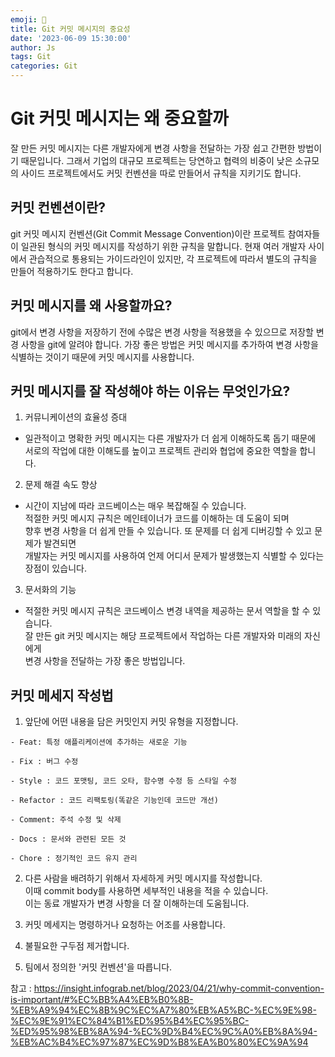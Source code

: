 ```yaml
---
emoji: 📝
title: Git 커밋 메시지의 중요성
date: '2023-06-09 15:30:00'
author: Js 
tags: Git 
categories: Git
---
```


# Git 커밋 메시지는 왜 중요할까
잘 만든 커밋 메시지는 다른 개발자에게 변경 사항을 전달하는 
가장 쉽고 간편한 방법이기 때문입니다. 그래서 기업의 대규모 프로젝트는 
당연하고 협력의 비중이 낮은 소규모의 사이드 프로젝트에서도 
커밋 컨벤션을 따로 만들어서 규칙을 지키기도 합니다.

## 커밋 컨벤션이란?
git 커밋 메시지 컨벤션(Git Commit Message Convention)이란 
프로젝트 참여자들이 일관된 형식의 커밋 메시지를 작성하기 위한 규칙을 말합니다. 
현재 여러 개발자 사이에서 관습적으로 통용되는 가이드라인이 있지만, 
각 프로젝트에 따라서 별도의 규칙을 만들어 적용하기도 한다고 합니다.

## 커밋 메시지를 왜 사용할까요?
git에서 변경 사항을 저장하기 전에 수많은 변경 사항을 적용했을 수 있으므로 
저장할 변경 사항을 git에 알려야 합니다. 가장 좋은 방법은 커밋 메시지를 추가하여 
변경 사항을 식별하는 것이기 때문에 커밋 메시지를 사용합니다.

## 커밋 메시지를 잘 작성해야 하는 이유는 무엇인가요?

1. 커뮤니케이션의 효율성 증대    
+ 일관적이고 명확한 커밋 메시지는 다른 개발자가 더 쉽게 이해하도록 돕기 때문에    
  서로의 작업에 대한 이해도를 높이고 프로젝트 관리와 협업에 중요한 역할을 합니다.

2. 문제 해결 속도 향상      
+ 시간이 지남에 따라 코드베이스는 매우 복잡해질 수 있습니다.   
  적절한 커밋 메시지 규칙은 메인테이너가 코드를 이해하는 데 도움이 되며    
  향후 변경 사항을 더 쉽게 만들 수 있습니다. 또 문제를 더 쉽게 디버깅할 수 있고 문제가 발견되면    
  개발자는 커밋 메시지를 사용하여 언제 어디서 문제가 발생했는지 식별할 수 있다는 장점이 있습니다.

3. 문서화의 기능   
+ 적절한 커밋 메시지 규칙은 코드베이스 변경 내역을 제공하는 문서 역할을 할 수 있습니다.    
  잘 만든 git 커밋 메시지는 해당 프로젝트에서 작업하는 다른 개발자와 미래의 자신에게     
  변경 사항을 전달하는 가장 좋은 방법입니다.  

## 커밋 메세지 작성법

1. 앞단에 어떤 내용을 담은 커밋인지 커밋 유형을 지정합니다.
   
``` 
- Feat: 특정 애플리케이션에 추가하는 새로운 기능

- Fix : 버그 수정

- Style : 코드 포맷팅, 코드 오타, 함수명 수정 등 스타일 수정

- Refactor : 코드 리팩토링(똑같은 기능인데 코드만 개선)

- Comment: 주석 수정 및 삭제

- Docs : 문서와 관련된 모든 것

- Chore : 정기적인 코드 유지 관리
``` 
2. 다른 사람을 배려하기 위해서 자세하게 커밋 메시지를 작성합니다.    
이때 commit body를 사용하면 세부적인 내용을 적을 수 있습니다.    
이는 동료 개발자가 변경 사항을 더 잘 이해하는데 도움됩니다.

3. 커밋 메세지는 명령하거나 요청하는 어조를 사용합니다.

4. 불필요한 구두점 제거합니다.

5. 팀에서 정의한 '커밋 컨벤션'을 따릅니다.

참고 : <https://insight.infograb.net/blog/2023/04/21/why-commit-convention-is-important/#%EC%BB%A4%EB%B0%8B-%EB%A9%94%EC%8B%9C%EC%A7%80%EB%A5%BC-%EC%9E%98-%EC%9E%91%EC%84%B1%ED%95%B4%EC%95%BC-%ED%95%98%EB%8A%94-%EC%9D%B4%EC%9C%A0%EB%8A%94-%EB%AC%B4%EC%97%87%EC%9D%B8%EA%B0%80%EC%9A%94>